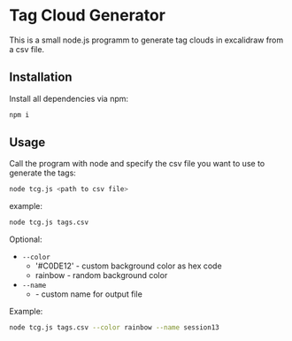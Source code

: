# Tag Cloud Generator

This is a small node.js programm to generate tag clouds in excalidraw from a csv file.

## Installation

Install all dependencies via npm:

```bash
npm i
```

## Usage

Call the program with node and specify the csv file you want to use to generate the tags:

```bash
node tcg.js <path to csv file>
```

example:

```bash
node tcg.js tags.csv
```

Optional:

- `--color`
  - '#C0DE12' - custom background color as hex code
  - rainbow - random background color
- `--name`
  - <your file name> - custom name for output file

Example:

```bash
node tcg.js tags.csv --color rainbow --name session13
```
